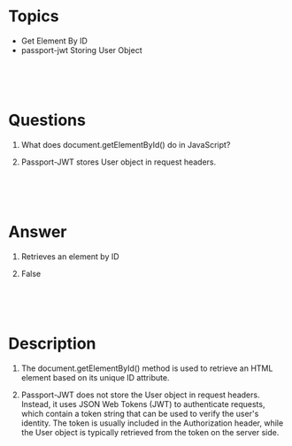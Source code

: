 # Topics

- Get Element By ID
- passport-jwt Storing User Object

&nbsp;

&nbsp;

# Questions

1.  What does document.getElementById() do in JavaScript?

2.  Passport-JWT stores User object in request headers.

&nbsp;

&nbsp;

# Answer

1. Retrieves an element by ID

2. False

&nbsp;

&nbsp;

# Description

1. The document.getElementById() method is used to retrieve an HTML element based on its unique ID attribute.

2. Passport-JWT does not store the User object in request headers. Instead, it uses JSON Web Tokens (JWT) to authenticate requests, which contain a token string that can be used to verify the user's identity. The token is usually included in the Authorization header, while the User object is typically retrieved from the token on the server side.
